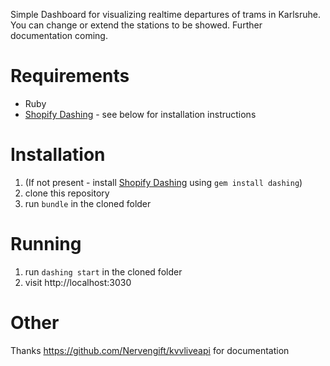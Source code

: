 Simple Dashboard for visualizing realtime departures of trams in Karlsruhe. You can change or extend the stations to be showed. Further documentation coming.

# Requirements
* Ruby
* [Shopify Dashing](http://shopify.github.io/dashing/) - see below for installation instructions

# Installation
1. (If not present - install [Shopify Dashing](http://shopify.github.io/dashing/) using `gem install dashing`)
2. clone this repository
3. run `bundle` in the cloned folder

# Running
1. run `dashing start` in the cloned folder
2. visit http://localhost:3030

# Other
Thanks https://github.com/Nervengift/kvvliveapi for documentation
